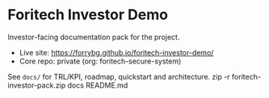 # Foritech Investor Demo

Investor-facing documentation pack for the project.

- Live site: https://forrybg.github.io/foritech-investor-demo/
- Core repo: private (org: foritech-secure-system)

See `docs/` for TRL/KPI, roadmap, quickstart and architecture.
zip -r foritech-investor-pack.zip docs README.md
